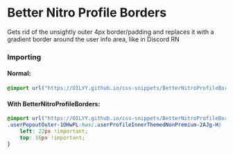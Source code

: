 # Better Nitro Profile Borders
Gets rid of the unsightly outer 4px border/padding and replaces it with a gradient border around the user info area, like in Discord RN

### Importing
#### Normal:
```css
@import url("https://OILYY.github.io/css-snippets/BetterNitroProfileBorder/import.css");
```
#### With BetterNitroProfileBorders:
```css
@import url("https://OILYY.github.io/css-snippets/BetterNitroProfileBorder/import.css");
.userPopoutOuter-1OHwPL:has(.userProfileInnerThemedNonPremium-2AJg-H) .avatarWrapper-eenWra {
    left: 22px !important;
    top: 16px !important;
}

